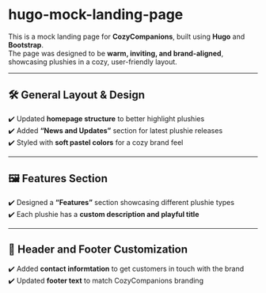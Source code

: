 # hugo-mock-landing-page    

This is a mock landing page for **CozyCompanions**, built using **Hugo** and **Bootstrap**.  
The page was designed to be **warm, inviting, and brand-aligned**, showcasing plushies in a cozy, user-friendly layout.

---

## 🛠 **General Layout & Design**  
✔️ Updated **homepage structure** to better highlight plushies  
✔️ Added **“News and Updates”** section for latest plushie releases  
✔️ Styled with **soft pastel colors** for a cozy brand feel  

---

## 🖼️ **Features Section**  
✔️ Designed a **“Features”** section showcasing different plushie types  
✔️ Each plushie has a **custom description and playful title**  

---

## 🔗 **Header and Footer Customization**  
✔️ Added **contact informtation** to get customers in touch with the brand  
✔️ Updated **footer text** to match CozyCompanions branding  
